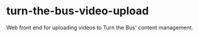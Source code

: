 # turn-the-bus-video-upload
Web front end for uploading videos to Turn the Bus' content management. 
